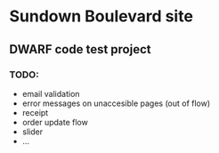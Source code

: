 # Sundown Boulevard site 

## DWARF code test project

### TODO:
- email validation
- error messages on unaccesible pages (out of flow)
- receipt
- order update flow
- slider 
- ...
